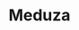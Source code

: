 ---
facebook: https://facebook.com/meduzaenglish
instagram: https://instagram.com/meduza_en
logohandle: meduzaio
sort: meduza
title: Meduza
twitter: https://x.com/meduza_en
website: https://meduza.io/en
---